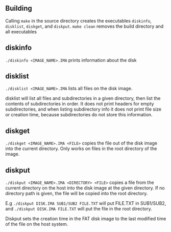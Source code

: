 ## Building
Calling `make` in the source directory creates the executables
`diskinfo`, `disklist`, `diskget`, and `diskput`. 
`make clean` removes the build directory and all executables

## diskinfo
`./diskinfo <IMAGE_NAME>.IMA` prints information about the disk

## disklist
`./disklist <IMAGE_NAME>.IMA` lists all files on the disk image.

disklist will list all files and subdirectories in a given directory,
then list the contents of subdirectories in order. It does not
print headers for empty subdirectories, and when listing subdirectory
info it does not print file size or creation time, because subdirectories
do not store this information.

## diskget
`./diskget <IMAGE_NAME>.IMA <FILE>` copies the file out of the disk image into
the current directory. Only works on files in the root directory of the image.

## diskput
`./diskput <IMAGE_NAME>.IMA <DIRECTORY> <FILE>` copies a file from the current directory on the host into the disk image at the given directory.
If no directory path is given, the file will be copied into the root directory.

E.g `./diskput DISK.IMA SUB1/SUB2 FILE.TXT` will put FILE.TXT in SUB1/SUB2, 
and `./diskput DISK.IMA FILE.TXT` will put the file in the root directory.

Diskput sets the creation time in the FAT disk image to the last modified time
of the file on the host system.
